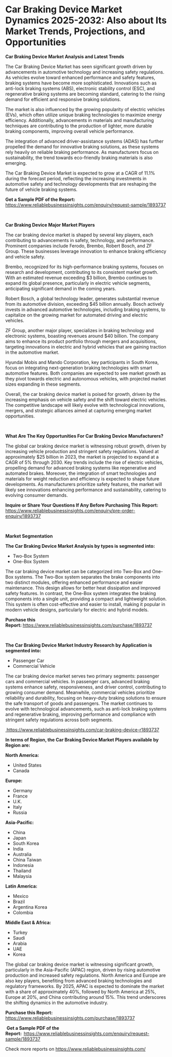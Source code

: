 <p><h1>Car Braking Device Market Dynamics 2025-2032: Also about Its Market Trends, Projections, and Opportunities</h1></p><p><strong>Car Braking Device Market Analysis and Latest Trends</strong></p>
<p><p>The Car Braking Device Market has seen significant growth driven by advancements in automotive technology and increasing safety regulations. As vehicles evolve toward enhanced performance and safety features, braking systems have become more sophisticated. Innovations such as anti-lock braking systems (ABS), electronic stability control (ESC), and regenerative braking systems are becoming standard, catering to the rising demand for efficient and responsive braking solutions.</p><p>The market is also influenced by the growing popularity of electric vehicles (EVs), which often utilize unique braking technologies to maximize energy efficiency. Additionally, advancements in materials and manufacturing techniques are contributing to the production of lighter, more durable braking components, improving overall vehicle performance.</p><p>The integration of advanced driver-assistance systems (ADAS) has further propelled the demand for innovative braking solutions, as these systems rely heavily on reliable braking performance. As manufacturers focus on sustainability, the trend towards eco-friendly braking materials is also emerging. </p><p>The Car Braking Device Market is expected to grow at a CAGR of 11.1% during the forecast period, reflecting the increasing investments in automotive safety and technology developments that are reshaping the future of vehicle braking systems.</p></p>
<p><strong>Get a Sample PDF of the Report:&nbsp;</strong> <a href="https://www.reliablebusinessinsights.com/enquiry/request-sample/1893737?utm_campaign=3177&utm_medium=2&utm_source=Github&utm_content=ia&utm_term=31032025&utm_id=car-braking-device">https://www.reliablebusinessinsights.com/enquiry/request-sample/1893737</a></p>
<p>&nbsp;</p>
<p><strong>Car Braking Device Major Market Players</strong></p>
<p><p>The car braking device market is shaped by several key players, each contributing to advancements in safety, technology, and performance. Prominent companies include Ferodo, Brembo, Robert Bosch, and ZF Group. These businesses leverage innovation to enhance braking efficiency and vehicle safety. </p><p>Brembo, recognized for its high-performance braking systems, focuses on research and development, contributing to its consistent market growth. With an estimated revenue exceeding $3 billion, Brembo continues to expand its global presence, particularly in electric vehicle segments, anticipating significant demand in the coming years.</p><p>Robert Bosch, a global technology leader, generates substantial revenue from its automotive division, exceeding $45 billion annually. Bosch actively invests in advanced automotive technologies, including braking systems, to capitalize on the growing market for automated driving and electric vehicles.</p><p>ZF Group, another major player, specializes in braking technology and electronic systems, boasting revenues around $40 billion. The company aims to enhance its product portfolio through mergers and acquisitions, targeting innovations in electric and hybrid vehicles that are gaining traction in the automotive market.</p><p>Hyundai Mobis and Mando Corporation, key participants in South Korea, focus on integrating next-generation braking technologies with smart automotive features. Both companies are expected to see market growth as they pivot towards electric and autonomous vehicles, with projected market sizes expanding in these segments.</p><p>Overall, the car braking device market is poised for growth, driven by the increasing emphasis on vehicle safety and the shift toward electric vehicles. The competitive landscape will likely evolve with technological innovations, mergers, and strategic alliances aimed at capturing emerging market opportunities.</p></p>
<p>&nbsp;</p>
<p><strong>What Are The Key Opportunities For Car Braking Device Manufacturers?</strong></p>
<p><p>The global car braking device market is witnessing robust growth, driven by increasing vehicle production and stringent safety regulations. Valued at approximately $25 billion in 2023, the market is projected to expand at a CAGR of 5% through 2030. Key trends include the rise of electric vehicles, propelling demand for advanced braking systems like regenerative and automated brakes. Moreover, the integration of smart technologies and materials for weight reduction and efficiency is expected to shape future developments. As manufacturers prioritize safety features, the market will likely see innovations enhancing performance and sustainability, catering to evolving consumer demands.</p></p>
<p><strong>Inquire or Share Your Questions If Any Before Purchasing This Report:</strong> <a href="https://www.reliablebusinessinsights.com/enquiry/pre-order-enquiry/1893737?utm_campaign=3177&utm_medium=2&utm_source=Github&utm_content=ia&utm_term=31032025&utm_id=car-braking-device">https://www.reliablebusinessinsights.com/enquiry/pre-order-enquiry/1893737</a></p>
<p>&nbsp;</p>
<p><strong>Market Segmentation</strong></p>
<p><strong>The Car Braking Device Market Analysis by types is segmented into:</strong></p>
<p><ul><li>Two-Box System</li><li>One-Box System</li></ul></p>
<p><p>The car braking device market can be categorized into Two-Box and One-Box systems. The Two-Box system separates the brake components into two distinct modules, offering enhanced performance and easier maintenance. This design allows for better heat dissipation and improved safety features. In contrast, the One-Box system integrates the braking components into a single unit, providing a compact and lightweight solution. This system is often cost-effective and easier to install, making it popular in modern vehicle designs, particularly for electric and hybrid models.</p></p>
<p><strong>Purchase this Report:&nbsp;</strong><a href="https://www.reliablebusinessinsights.com/purchase/1893737?utm_campaign=3177&utm_medium=2&utm_source=Github&utm_content=ia&utm_term=31032025&utm_id=car-braking-device">https://www.reliablebusinessinsights.com/purchase/1893737</a></p>
<p>&nbsp;</p>
<p><strong>The Car Braking Device Market Industry Research by Application is segmented into:</strong></p>
<p><ul><li>Passenger Car</li><li>Commercial Vehicle</li></ul></p>
<p><p>The car braking device market serves two primary segments: passenger cars and commercial vehicles. In passenger cars, advanced braking systems enhance safety, responsiveness, and driver control, contributing to growing consumer demand. Meanwhile, commercial vehicles prioritize reliability and durability, focusing on heavy-duty braking solutions to ensure the safe transport of goods and passengers. The market continues to evolve with technological advancements, such as anti-lock braking systems and regenerative braking, improving performance and compliance with stringent safety regulations across both segments.</p></p>
<p><a href="https://www.reliablebusinessinsights.com/car-braking-device-r1893737?utm_campaign=3177&utm_medium=2&utm_source=Github&utm_content=ia&utm_term=31032025&utm_id=car-braking-device">&nbsp;https://www.reliablebusinessinsights.com/car-braking-device-r1893737</a></p>
<p><strong>In terms of Region, the Car Braking Device Market Players available by Region are:</strong></p>
<p>
    <p> <strong> North America: </strong>
        <ul>
            <li>United States</li>
            <li>Canada</li>
        </ul>
        </p> 
    <p> <strong> Europe: </strong>
        <ul>
            <li>Germany</li>
            <li>France</li>
            <li>U.K.</li>
            <li>Italy</li>
            <li>Russia</li>
        </ul>
        </p> 
    <p> <strong> Asia-Pacific: </strong>
        <ul>
            <li>China</li>
            <li>Japan</li>
            <li>South Korea</li>
            <li>India</li>
            <li>Australia</li>
            <li>China Taiwan</li>
            <li>Indonesia</li>
            <li>Thailand</li>
            <li>Malaysia</li>
        </ul>
        </p> 
    <p> <strong> Latin America: </strong>
        <ul>
            <li>Mexico</li>
            <li>Brazil</li>
            <li>Argentina Korea</li>
            <li>Colombia</li>
        </ul>
        </p> 
    <p> <strong> Middle East & Africa: </strong>
        <ul>
            <li>Turkey</li>
            <li>Saudi</li>
            <li>Arabia</li>
            <li>UAE</li>
            <li>Korea</li>
        </ul>
    </p>
    </p>
<p><p>The global car braking device market is witnessing significant growth, particularly in the Asia-Pacific (APAC) region, driven by rising automotive production and increased safety regulations. North America and Europe are also key players, benefiting from advanced braking technologies and regulatory frameworks. By 2025, APAC is expected to dominate the market with a share of approximately 40%, followed by North America at 25%, Europe at 20%, and China contributing around 15%. This trend underscores the shifting dynamics in the automotive industry.</p></p>
<p><strong>Purchase this Report: </strong><a href="https://www.reliablebusinessinsights.com/purchase/1893737?utm_campaign=3177&utm_medium=2&utm_source=Github&utm_content=ia&utm_term=31032025&utm_id=car-braking-device">https://www.reliablebusinessinsights.com/purchase/1893737</a></p>
<p>&nbsp;<strong>Get a Sample PDF of the Report:&nbsp;&nbsp;</strong><a href="https://www.reliablebusinessinsights.com/enquiry/request-sample/1893737?utm_campaign=3177&utm_medium=2&utm_source=Github&utm_content=ia&utm_term=31032025&utm_id=car-braking-device">https://www.reliablebusinessinsights.com/enquiry/request-sample/1893737</a></p>
<p><strong></strong></p>
<p>Check more reports on <a href="https://www.reliablebusinessinsights.com/?utm_campaign=3177&utm_medium=2&utm_source=Github&utm_content=ia&utm_term=31032025&utm_id=car-braking-device">https://www.reliablebusinessinsights.com/</a></p>